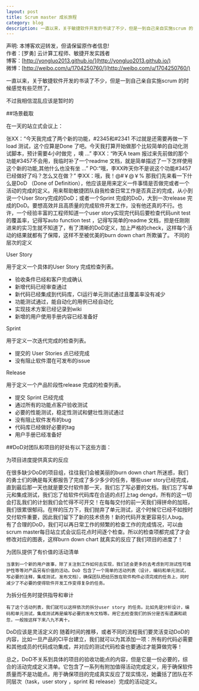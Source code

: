 ```yaml
---
layout: post
title: Scrum master 成长旅程
category: blog
description: 一直以来，关于敏捷软件开发的书读了不少，但是一到自己亲自实施scrum 的时候感觉有些茫然了。
---
```


声明: 本博客欢迎转发，但请保留原作者信息!      
作者：[罗勇] 云计算工程师、敏捷开发实践者    
博客：[http://yongluo2013.github.io/](http://yongluo2013.github.io/)    
微博：[http://weibo.com/u/1704250760/](http://weibo.com/u/1704250760/)    


一直以来，关于敏捷软件开发的书读了不少，但是一到自己亲自实施scrum 的时候感觉有些茫然了。

不过我相信混乱应该是暂时的

##场景截取

在一天的站立式会议上：

张XX：“今天我完成了两个新的功能，#2345和#2341 不过就是还需要再做一下load 测试，这个应算是Done 了吧。今天我打算开始做那个比较简单的自动化测试脚本，预计需要4小时做完 ，噢 …”
李XX：“昨天A team 报过来先前做的那个功能#3457不会用，我临时补了一个readme 文档，就是简单描述了一下怎样使用这个新的功能,其他什么也没有坐 …”
PO:“哦，李XX昨天你不是说这个功能#3457已经做好了吗？怎么又在做？”
李XX：哦，我！@#￥@￥%
    那我们先来看一下什么是DoD （Done of Definition），他应该是用来定义一件事情是否做完或者一个活动的完成的定义。用来帮助敏捷团队自我检查日常工作是否真正的完成，从小到说一个User Story完成的DoD；或者一个Sprint 完成的DoD，大到一次release 完成的DoD。要想高效并且高质量的完成软件开发工作，没有他还真的不行。也许，一个经验丰富的工程师知道一个user story实现完代码后要检查代码unit test 的覆盖率，记得写auto function test ，记得写简单的readme 文档，担是任刚刚进来的实习生就不知道了，有了清晰的DoD定义，加上严格的check，这样每个活动的结果就都有了保障，这样不至被优美的burn down chart 所欺骗了。
不同的层次的定义

User Story

用于定义一个具体的User Story 完成检查列表。

* 验收条件已经和客户完成确认
* 新增代码已经审查通过
* 新代码已经集成到代码库，CI运行单元测试通过且覆盖率没有减少
* 功能测试通过，能自动化的用例已经自动化
* 实现技术方案已经记录到wiki
* 新增的用户使用手册内容已经准备好

Sprint

用于定义一次迭代完成的检查列表。

* 提交的 User Stories 点已经完成
* 没有阻止软件潜在可发布的issue

Release

用于定义一个产品阶段性release 完成的检查列表。

* 提交 Sprint 已经完成
* 通过所有的功能点客户验收测试
* 必要的性能测试，稳定性测试和健壮性测试通过
* 没有阻止软件发布的bug
* 代码库已经做好必要的tag
* 用户手册已经准备好

##DoD对团队和项目的好处有以下这些方面：

为项目进度提供真实的反应

   在很多缺少DoD的项目组，往往我们会被美丽的burn down chart 所迷惑，我们的勇士们的确是每天都报告了完成了多少多少的任务，哪些user story已经完成，直到最后那一天也就是要交付软件那一天，我们忘了写必要的文档，我们忘了写单元和集成测试，我们忘了给软件代码库在合适的点打上tag dengd，所有的这一切会打乱我们的计划我们会忙得不可开交！在每每交付的前一天我们得拼命的加班，我们很累很郁闷。在样的压力下，我们抛弃了单元测试，这个时候它已经不如按时交付软件重要，因此我们留下了新的技术债务！新的代码开发更容易引人bug。
   有了合理的DoD，我们可以再日常工作的频繁的检查工作的完成情况，可以由scrum master每日站立式会议后花点时间逐个检查。所以的检查项都完成了才会修改对应的图表，这样burn down chart 就真实的反应了我们项目的进度了！

为团队提供了有价值的活动清单

    当拿到一个新的用户故事，除了关注到工作如何去实现，我们还会更多的去考虑到可测试性可维护性等等对产品另有价值的活动。DoD 包含了一个简单的活动列表（设计，编码和单元测试，写必要的注释，集成测试，发布文档），确保团队把经历放在软件构件必须完成的任务上，同时减少了不必要的使得软件开发工作变得复杂的任务。

为拆分任务时提供指导和审计

    有了这个活动列表，我们就可以这样依次的拆分user story 的任务。比如先是分析设计，编码和单元测试，集成测试再是编写必要的发布文档等。用它去检查我们的拆分是否有遗漏和疏忽，一般按这样下来八九不离十。

DoD应该是灵活定义的
    随着时间的推移，或者不同的流程我们要灵活变动DoD的内容，比如一旦产品的CI平台建立，我们就可以为其添加一项：所有的代码必需要和其他成员的代码成功集成，并对应的测试代码检查也要通过才能算做完等！
    
总之，DoD不关系到具体的项目的验收功能点的内容，但是它是一份必要的，综合的活动完成定义清单。它包含了一系列有附加值得活动完成定义，用于确保软件质量而不是功能点。用于确保项目的完成真实反应了现实情况，她囊括了团队在不同层次（task，user story ，sprint 和 release）完成的活动定义。

